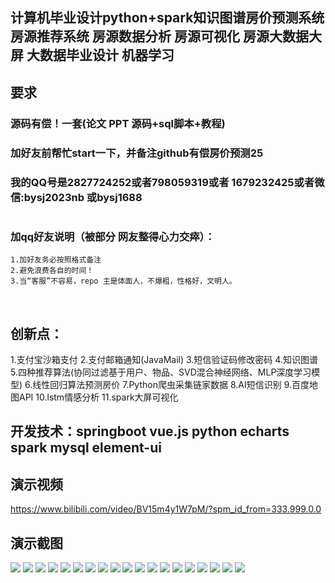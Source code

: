 ## 计算机毕业设计python+spark知识图谱房价预测系统 房源推荐系统 房源数据分析 房源可视化 房源大数据大屏 大数据毕业设计 机器学习

## 要求
### 源码有偿！一套(论文 PPT 源码+sql脚本+教程)

### 
### 加好友前帮忙start一下，并备注github有偿房价预测25
### 我的QQ号是2827724252或者798059319或者 1679232425或者微信:bysj2023nb 或bysj1688

# 

### 加qq好友说明（被部分 网友整得心力交瘁）：
    1.加好友务必按照格式备注
    2.避免浪费各自的时间！
    3.当“客服”不容易，repo 主是体面人，不爆粗，性格好，文明人。


​	
## 创新点：
1.支付宝沙箱支付
2.支付邮箱通知(JavaMail)
3.短信验证码修改密码
4.知识图谱
5.四种推荐算法(协同过滤基于用户、物品、SVD混合神经网络、MLP深度学习模型)
6.线性回归算法预测房价
7.Python爬虫采集链家数据
8.AI短信识别
9.百度地图API
10.lstm情感分析
11.spark大屏可视化

## 开发技术：springboot vue.js python echarts spark mysql element-ui


## 演示视频

https://www.bilibili.com/video/BV15m4y1W7pM/?spm_id_from=333.999.0.0


## 演示截图
![](1.png)
![](2.png)
![](3.png)
![](4.png)
![](5.png)
![](6.png)
![](7.png)
![](8.png)
![](9.png)
![](10.png)
![](11.png)
![](12.png)
![](13.png)
![](14.png)
![](15.png)
![](16.png)
![](17.png)
![](18.png)
![](19.png)




